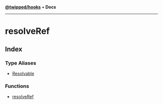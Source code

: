 [**@twipped/hooks**](../README.md) • **Docs**

***

# resolveRef

## Index

### Type Aliases

- [Resolvable](type-aliases/Resolvable.md)

### Functions

- [resolveRef](functions/resolveRef.md)
